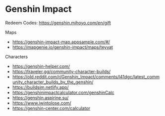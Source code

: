 # Genshin Impact

Redeem Codes: <https://genshin.mihoyo.com/en/gift>

Maps

- <https://genshin-impact-map.appsample.com/#/>
- <https://mapgenie.io/genshin-impact/maps/teyvat>

Characters

- <https://genshin-helper.com/>
- <https://traveler.gg/community-character-builds/>
- <https://old.reddit.com/r/Genshin_Impact/comments/l41dgc/latest_community_character_builds_by_the_genshin/>
- <https://buildsim.netlify.app/>
- <https://genshinimpactcalculator.com/genshinCalc>
- <https://genshin.aspirine.su/>
- <https://www.iwintolose.com/>
- <https://genshin-center.com/calculator>
